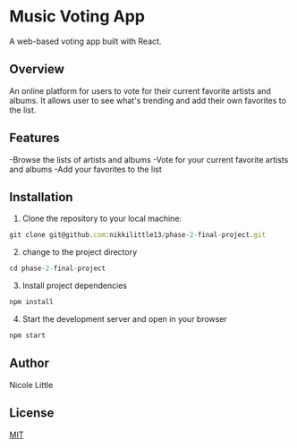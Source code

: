 # Music Voting App

A web-based voting app built with React.

## Overview

An online platform for users to vote for their current favorite artists and albums. It allows user to see what's trending and add their own favorites to the list.

## Features
-Browse the lists of artists and albums
-Vote for your current favorite artists and albums
-Add your favorites to the list

## Installation

1. Clone the repository to your local machine:

```javascript
git clone git@github.com:nikkilittle13/phase-2-final-project.git
```

2. change to the project directory

```javascript
cd phase-2-final-project
```

3. Install project dependencies

```javascript
npm install
```

4. Start the development server and open in your browser

```javascript
npm start
```

## Author

Nicole Little

## License

[MIT](https://choosealicense.com/licenses/mit/)